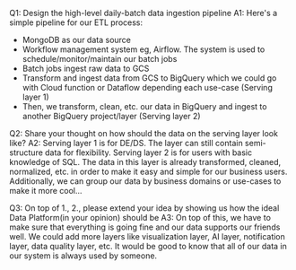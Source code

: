 Q1: Design the high-level daily-batch data ingestion pipeline
A1: Here's a simple pipeline for our ETL process:
  - MongoDB as our data source
  - Workflow management system eg, Airflow. The system is used to schedule/monitor/maintain our batch jobs
  - Batch jobs ingest raw data to GCS
  - Transform and ingest data from GCS to BigQuery which we could go with Cloud function or Dataflow depending each use-case (Serving layer 1)
  - Then, we transform, clean, etc. our data in BigQuery and ingest to another BigQuery project/layer (Serving layer 2)

Q2: Share your thought on how should the data on the serving layer look like?
A2: Serving layer 1 is for DE/DS. The layer can still contain semi-structure data for flexibility. Serving layer 2 is for users with basic knowledge of SQL. The data in this layer is already transformed, cleaned, normalized, etc. in order to make it easy and simple for our business users. Additionally, we can group our data by business domains or use-cases to make it more cool...

Q3: On top of 1., 2., please extend your idea by showing us how the ideal Data Platform(in your opinion) should be
A3: On top of this, we have to make sure that everything is going fine and our data supports our friends well. We could add more layers like visualization layer, AI layer, notification layer, data quality layer, etc. It would be good to know that all of our data in our system is always used by someone.